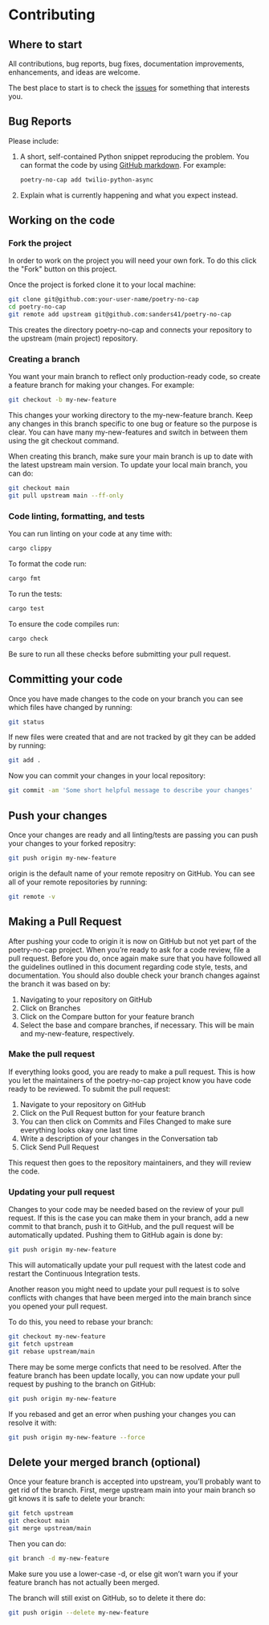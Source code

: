 # Contributing

## Where to start

All contributions, bug reports, bug fixes, documentation improvements, enhancements, and ideas are welcome.

The best place to start is to check the [issues](https://github.com/sanders41/poetry-no-cap/issues)
for something that interests you.

## Bug Reports

Please include:

1. A short, self-contained Python snippet reproducing the problem. You can format the code by using
[GitHub markdown](https://docs.github.com/en/free-pro-team@latest/github/writing-on-github). For example:

    ```sh
    poetry-no-cap add twilio-python-async
    ```

2. Explain what is currently happening and what you expect instead.

## Working on the code

### Fork the project

In order to work on the project you will need your own fork. To do this click the "Fork" button on
this project.

Once the project is forked clone it to your local machine:

```sh
git clone git@github.com:your-user-name/poetry-no-cap
cd poetry-no-cap
git remote add upstream git@github.com:sanders41/poetry-no-cap
```

This creates the directory poetry-no-cap and connects your repository to the upstream (main project) repository.

### Creating a branch

You want your main branch to reflect only production-ready code, so create a feature branch for
making your changes. For example:

```sh
git checkout -b my-new-feature
```

This changes your working directory to the my-new-feature branch. Keep any changes in this branch
specific to one bug or feature so the purpose is clear. You can have many my-new-features and switch
in between them using the git checkout command.

When creating this branch, make sure your main branch is up to date with the latest upstream
main version. To update your local main branch, you can do:

```sh
git checkout main
git pull upstream main --ff-only
```

### Code linting, formatting, and tests

You can run linting on your code at any time with:

```sh
cargo clippy
```

To format the code run:

```sh
cargo fmt
```

To run the tests:

```sh
cargo test
```

To ensure the code compiles run:

```sh
cargo check
```

Be sure to run all these checks before submitting your pull request.

## Committing your code

Once you have made changes to the code on your branch you can see which files have changed by running:

```sh
git status
```

If new files were created that and are not tracked by git they can be added by running:

```sh
git add .
```

Now you can commit your changes in your local repository:

```sh
git commit -am 'Some short helpful message to describe your changes'
```

## Push your changes

Once your changes are ready and all linting/tests are passing you can push your changes to your forked repositry:

```sh
git push origin my-new-feature
```

origin is the default name of your remote repositry on GitHub. You can see all of your remote repositories by running:

```sh
git remote -v
```

## Making a Pull Request

After pushing your code to origin it is now on GitHub but not yet part of the poetry-no-cap project.
When you’re ready to ask for a code review, file a pull request. Before you do, once again make sure
that you have followed all the guidelines outlined in this document regarding code style, tests, and
documentation. You should also double check your branch changes against the branch it was based on by:

1. Navigating to your repository on GitHub
1. Click on Branches
1. Click on the Compare button for your feature branch
1. Select the base and compare branches, if necessary. This will be main and my-new-feature, respectively.

### Make the pull request

If everything looks good, you are ready to make a pull request. This is how you let the maintainers
of the poetry-no-cap project know you have code ready to be reviewed. To submit the pull request:

1. Navigate to your repository on GitHub
1. Click on the Pull Request button for your feature branch
1. You can then click on Commits and Files Changed to make sure everything looks okay one last time
1. Write a description of your changes in the Conversation tab
1. Click Send Pull Request

This request then goes to the repository maintainers, and they will review the code.

### Updating your pull request

Changes to your code may be needed based on the review of your pull request. If this is the case you
can make them in your branch, add a new commit to that branch, push it to GitHub, and the pull
request will be automatically updated. Pushing them to GitHub again is done by:

```sh
git push origin my-new-feature
```

This will automatically update your pull request with the latest code and restart the Continuous
Integration tests.

Another reason you might need to update your pull request is to solve conflicts with changes that
have been merged into the main branch since you opened your pull request.

To do this, you need to rebase your branch:

```sh
git checkout my-new-feature
git fetch upstream
git rebase upstream/main
```

There may be some merge conficts that need to be resolved. After the feature branch has been update
locally, you can now update your pull request by pushing to the branch on GitHub:

```sh
git push origin my-new-feature
```

If you rebased and get an error when pushing your changes you can resolve it with:

```sh
git push origin my-new-feature --force
```

## Delete your merged branch (optional)

Once your feature branch is accepted into upstream, you’ll probably want to get rid of the branch.
First, merge upstream main into your main branch so git knows it is safe to delete your branch:

```sh
git fetch upstream
git checkout main
git merge upstream/main
```

Then you can do:

```sh
git branch -d my-new-feature
```

Make sure you use a lower-case -d, or else git won’t warn you if your feature branch has not actually been merged.

The branch will still exist on GitHub, so to delete it there do:

```sh
git push origin --delete my-new-feature
```
